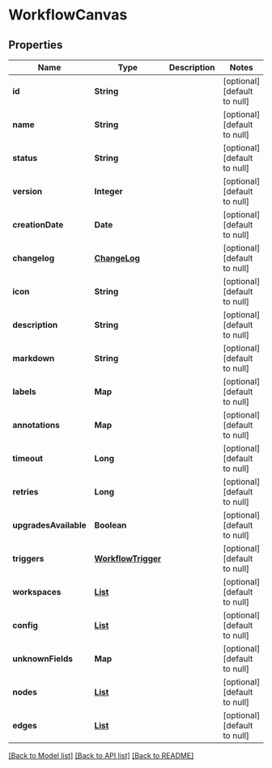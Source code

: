 # WorkflowCanvas
## Properties

| Name | Type | Description | Notes |
|------------ | ------------- | ------------- | -------------|
| **id** | **String** |  | [optional] [default to null] |
| **name** | **String** |  | [optional] [default to null] |
| **status** | **String** |  | [optional] [default to null] |
| **version** | **Integer** |  | [optional] [default to null] |
| **creationDate** | **Date** |  | [optional] [default to null] |
| **changelog** | [**ChangeLog**](ChangeLog.md) |  | [optional] [default to null] |
| **icon** | **String** |  | [optional] [default to null] |
| **description** | **String** |  | [optional] [default to null] |
| **markdown** | **String** |  | [optional] [default to null] |
| **labels** | **Map** |  | [optional] [default to null] |
| **annotations** | **Map** |  | [optional] [default to null] |
| **timeout** | **Long** |  | [optional] [default to null] |
| **retries** | **Long** |  | [optional] [default to null] |
| **upgradesAvailable** | **Boolean** |  | [optional] [default to null] |
| **triggers** | [**WorkflowTrigger**](WorkflowTrigger.md) |  | [optional] [default to null] |
| **workspaces** | [**List**](WorkflowWorkspace.md) |  | [optional] [default to null] |
| **config** | [**List**](AbstractParam.md) |  | [optional] [default to null] |
| **unknownFields** | **Map** |  | [optional] [default to null] |
| **nodes** | [**List**](CanvasNode.md) |  | [optional] [default to null] |
| **edges** | [**List**](CanvasEdge.md) |  | [optional] [default to null] |

[[Back to Model list]](../README.md#documentation-for-models) [[Back to API list]](../README.md#documentation-for-api-endpoints) [[Back to README]](../README.md)


